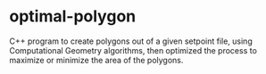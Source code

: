 # optimal-polygon
C++ program to create polygons out of a given setpoint file, using Computational Geometry algorithms, then optimized the process to maximize or minimize the area of the polygons.
